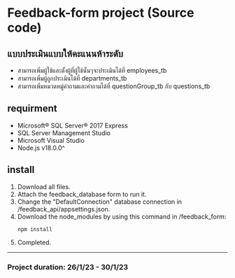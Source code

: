 # **Feedback-form project** (Source code)
## แบบประเมินแบบให้คะแนนห้าระดับ
* สามารถเพิ่มผู้ใช้และตั้งผู้ที่ผู้ใช้นั้นๆจะประเมินได้ที่ employees_tb
* สามารถเพิ่มผู้ถูกประเมินได้ที่ departments_tb
* สามารถเพิ่มหมวดหมู่คำถามและคำถามได้ที่ questionGroup_tb กับ questions_tb
## requirment
* Microsoft® SQL Server® 2017 Express
* SQL Server Management Studio
* Microsoft Visual Studio
* Node.js v18.0.0^
## install
1. Download all files.
1. Attach the feedback_database form to run it.
1. Change the "DefaultConnection" database connection in /feedback_api/appsettings.json.
1. Download the node_modules by using this command in /feedback_form: 
    ```
    npm install
    ```
1. Completed.
---
### Project duration: 26/1/23 - 30/1/23